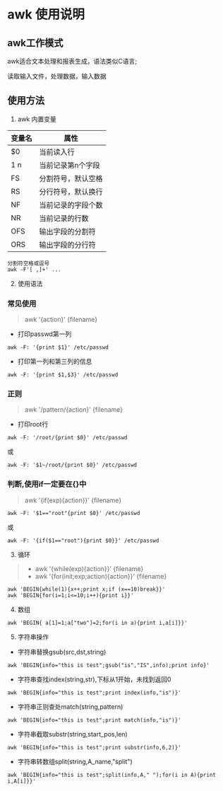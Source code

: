 # awk 使用说明

## awk工作模式
awk适合文本处理和报表生成，语法类似C语言;

读取输入文件，处理数据，输入数据

## 使用方法

1. awk 内置变量

| 变量名|属性|
|-|-|
|$0|当前读入行|
|$1~$n|当前记录第n个字段|
|FS|分割符号，默认空格|
|RS|分行符号，默认换行|
|NF|当前记录的字段个数|
|NR|当前记录的行数|
|OFS|输出字段的分割符|
|ORS|输出字段的分行符|

```
分割符空格或逗号
awk -F'[ ,]+' ...
```

2. 使用语法

### 常见使用
> awk '{action}' {filename}

* 打印passwd第一列

`awk -F: '{print $1}' /etc/passwd`

* 打印第一列和第三列的信息

`awk -F: '{print $1,$3}' /etc/passwd`

### 正则
> awk '/pattern/{action}' {filename}

* 打印root行

`awk -F: '/root/{print $0}' /etc/passwd`

或

`awk -F: '$1~/root/{print $0}' /etc/passwd`

### 判断,使用if一定要在{}中
> awk '{if(exp){action}}' {filename}

`awk -F: '$1=="root"{print $0}' /etc/passwd`

或

`awk -F: '{if($1=="root"){print $0}}' /etc/passwd`

3. 循环

> * awk '{while(exp){action}}' {filename}
> * awk '{for(init;exp;action){action}}' {filename}

```
awk 'BEGIN{while(1){x++;print x;if (x==10)break}}'
awk 'BEGIN{for(i=1;i<=10;i++){print i}}'
```

4. 数组

`awk 'BEGIN{ a[1]=1;a["two"]=2;for(i in a){print i,a[i]}}'`


5. 字符串操作

* 字符串替换gsub(src,dst,string)

`awk 'BEGIN{info="this is test";gsub("is","IS",info);print info}'`

* 字符串查找index(string,str),下标从1开始，未找到返回0

`awk 'BEGIN{info="this is test";print index(info,"is")}'`

* 字符串正则查处match(string,pattern)

`awk 'BEGIN{info="this is test";print match(info,"is")}'`

* 字符串截取substr(string,start_pos,len)

`awk 'BEGIN{info="this is test";print substr(info,6,2)}'`

* 字符串转数组split(string,A_name,"split")

`awk 'BEGIN{info="this is test";split(info,A," ");for(i in A){print i,A[i]}}'`
